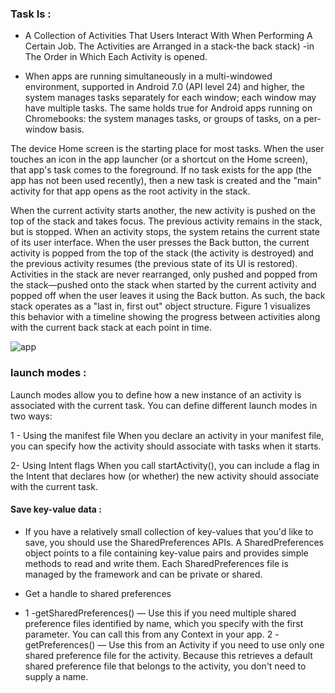 ### Task Is : 
* A Collection of Activities That Users Interact With When Performing A Certain Job. The Activities are Arranged in a stack-the back stack) -in The Order in Which Each Activity is opened.

* When apps are running simultaneously in a multi-windowed environment, supported in Android 7.0 (API level 24) and higher, the system manages tasks separately for each window; each window may have multiple tasks. The same holds true for Android apps running on Chromebooks: the system manages tasks, or groups of tasks, on a per-window basis.

The device Home screen is the starting place for most tasks. When the user touches an icon in the app launcher (or a shortcut on the Home screen), that app's task comes to the foreground. If no task exists for the app (the app has not been used recently), then a new task is created and the "main" activity for that app opens as the root activity in the stack.

When the current activity starts another, the new activity is pushed on the top of the stack and takes focus. The previous activity remains in the stack, but is stopped. When an activity stops, the system retains the current state of its user interface. When the user presses the Back button, the current activity is popped from the top of the stack (the activity is destroyed) and the previous activity resumes (the previous state of its UI is restored). Activities in the stack are never rearranged, only pushed and popped from the stack—pushed onto the stack when started by the current activity and popped off when the user leaves it using the Back button. As such, the back stack operates as a "last in, first out" object structure. Figure 1 visualizes this behavior with a timeline showing the progress between activities along with the current back stack at each point in time.
 
 ![app](https://developer.android.com/images/fundamentals/diagram_backstack.png)
 
  
 ### launch modes :
 Launch modes allow you to define how a new instance of an activity is associated with the current task. You can define different launch modes in two ways:

1 - Using the manifest file
When you declare an activity in your manifest file, you can specify how the activity should associate with tasks when it starts.

2- Using Intent flags
When you call startActivity(), you can include a flag in the Intent that declares how (or whether) the new activity should associate with the current task.

 #### Save key-value data : 
  * If you have a relatively small collection of key-values that you'd like to save, you should use the SharedPreferences APIs. A SharedPreferences object points to a file containing key-value pairs and provides simple methods to read and write them. Each SharedPreferences file is managed by the framework and can be private or shared.

* Get a handle to shared preferences 
*   1 -getSharedPreferences() — Use this if you need multiple shared preference files identified by name, which you specify with the first parameter. You can call this from any Context in your app.
 2 - getPreferences() — Use this from an Activity if you need to use only one shared preference file for the activity. Because this retrieves a default shared preference file that belongs to the activity, you don't need to supply a name.

